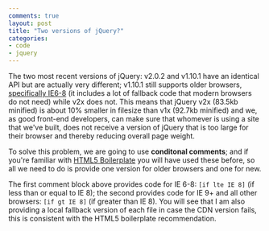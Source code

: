 ```yaml
---
comments: true
layout: post
title: "Two versions of jQuery?"
categories:
- code
- jquery
---
```

The two most recent versions of jQuery: v2.0.2 and v1.10.1 have an identical API but are actually very different; v1.10.1 still supports older browsers, [specifically IE6-8](http://blog.jquery.com/2013/04/18/jquery-2-0-released/) (it includes a lot of fallback code that modern browsers do not need) while v2x does not. This means that jQuery v2x (83.5kb minified) is about 10% smaller in filesize than v1x (92.7kb minified) and we, as good front-end developers, can make sure that whomever is using a site that we've built, does not receive a version of jQuery that is too large for their browser and thereby reducing overall page weight.

To solve this problem, we are going to use **conditonal comments**; and if you're familiar with [HTML5 Boilerplate](http://h5bp.com) you will have used these before, so all we need to do is provide one version for older browsers and one for new.

<script src="https://gist.github.com/mrmartineau/5745512.js"></script>

The first comment block above provides code for IE 6-8: `[if lte IE 8]` (if less than or equal to IE 8); the second provides code for IE 9+ and all other browsers: `[if gt IE 8]` (if greater than IE 8). You will see that I am also providing a local fallback version of each file in case the CDN version fails, this is consistent with the HTML5 boilerplate recommendation.